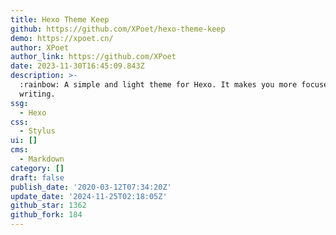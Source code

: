 ```yaml
---
title: Hexo Theme Keep
github: https://github.com/XPoet/hexo-theme-keep
demo: https://xpoet.cn/
author: XPoet
author_link: https://github.com/XPoet
date: 2023-11-30T16:45:09.843Z
description: >-
  :rainbow: A simple and light theme for Hexo. It makes you more focused on
  writing.
ssg:
  - Hexo
css:
  - Stylus
ui: []
cms:
  - Markdown
category: []
draft: false
publish_date: '2020-03-12T07:34:20Z'
update_date: '2024-11-25T02:18:05Z'
github_star: 1362
github_fork: 184
---
```


